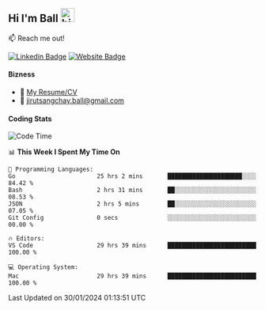 ## Hi I'm Ball <img src="https://user-images.githubusercontent.com/1303154/88677602-1635ba80-d120-11ea-84d8-d263ba5fc3c0.gif" width="28px" height="28px" alt="hi">
 
:mailbox: Reach me out!

[![Linkedin Badge](https://img.shields.io/badge/-Jirut-0e76a8?style=flat&labelColor=0e76a8&logo=linkedin&logoColor=white)](https://www.linkedin.com/in/jirut-sangchay-338370251)
[![Website Badge](https://img.shields.io/badge/Website-184aa8?logo=website&logoColor=)](https://resume-jirut.web.app)

<!-- TODO: Add last video link -->
#### Bizness
- :paperclip: [My Resume/CV](https://github.com/Jirut01/Jirut01/blob/main/resume_jirut.pdf)
- :email: jirutsangchay.ball@gmail.com

#### Coding Stats


<!--START_SECTION:waka-->
![Code Time](http://img.shields.io/badge/Code%20Time-748%20hrs%2057%20mins-blue)

📊 **This Week I Spent My Time On** 

```text
💬 Programming Languages: 
Go                       25 hrs 2 mins       █████████████████████░░░░   84.42 % 
Bash                     2 hrs 31 mins       ██░░░░░░░░░░░░░░░░░░░░░░░   08.53 % 
JSON                     2 hrs 5 mins        ██░░░░░░░░░░░░░░░░░░░░░░░   07.05 % 
Git Config               0 secs              ░░░░░░░░░░░░░░░░░░░░░░░░░   00.00 % 

🔥 Editors: 
VS Code                  29 hrs 39 mins      █████████████████████████   100.00 % 

💻 Operating System: 
Mac                      29 hrs 39 mins      █████████████████████████   100.00 % 
```


 Last Updated on 30/01/2024 01:13:51 UTC
<!--END_SECTION:waka-->
